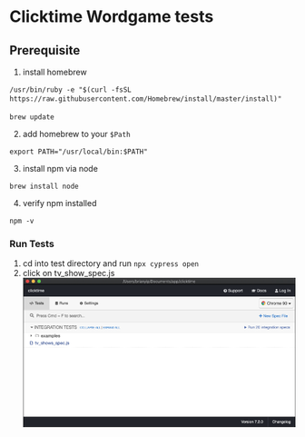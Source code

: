# Clicktime Wordgame tests

## Prerequisite
1.  install homebrew
  ```
  /usr/bin/ruby -e "$(curl -fsSL https://raw.githubusercontent.com/Homebrew/install/master/install)"

  brew update
  ```

2.  add homebrew to your `$Path`
  ```
  export PATH="/usr/local/bin:$PATH"
  ```

3.  install npm via node
  ```
  brew install node
  ```
4.  verify npm installed
  ```
  npm -v
  ```

### Run Tests
  1.  cd into test directory and run
    ```
    npx cypress open
    ```
  2.  click on tv_show_spec.js
    ![image](docs/cypress_run_test.png)
